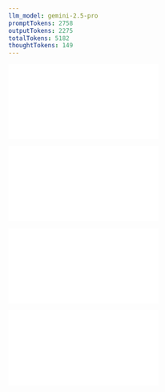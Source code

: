 ```yaml
---
llm_model: gemini-2.5-pro
promptTokens: 2758
outputTokens: 2275
totalTokens: 5182
thoughtTokens: 149
---
```


![@](steps/prompt.f7129881.md)

![@](steps/file.b85fe541.md)

![@](steps/response.6d76b65d.md)

![@](steps/_.a406a8ed.md)
